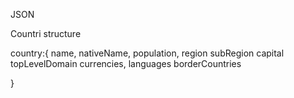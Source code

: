 JSON

Countri structure

country:{
name,
nativeName,
population,
region
subRegion
capital
topLevelDomain
currencies,
languages
borderCountries

}
